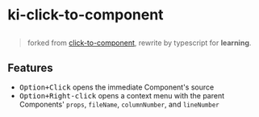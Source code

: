 # ki-click-to-component

## <ClickToComponent />
> forked from [click-to-component](https://github.com/ericclemmons/click-to-component), rewrite by typescript for **learning**.


## Features

- <kbd>Option+Click</kbd> opens the immediate Component's source
- <kbd>Option+Right-click</kbd> opens a context menu with the parent Components' `props`, `fileName`, `columnNumber`, and `lineNumber`
